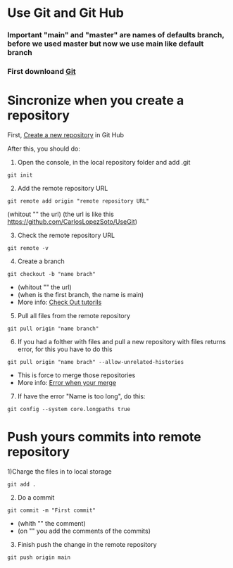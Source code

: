# Use Git and Git Hub
### Important "main" and "master" are names of defaults branch, before we used master but now we use main like default branch
### First downloand [Git](https://git-scm.com/downloads)
# Sincronize when you create a repository

First, [Create a new repository](https://docs.github.com/es/github/creating-cloning-and-archiving-repositories/creating-a-new-repository) in Git Hub 

After this, you should do:


1) Open the console, in the local repository folder and add .git 
```
git init
```
2) Add the remote repository URL
```
git remote add origin "remote repository URL"
```
(whitout "" the url)
(the url is like this https://github.com/CarlosLopezSoto/UseGit)

3) Check the remote repository URL
```
git remote -v
```
4) Create a branch 
```
git checkout -b "name brach" 
```
- (whitout "" the url)
- (when is the first branch, the name is main)
- More info:
[Check Out tutorils](https://www.atlassian.com/es/git/tutorials/using-branches/git-checkout)

5) Pull all files from the remote repository
```
git pull origin "name branch"
```
6) If you had a folther with files and pull a new repository with files returns error, for this you have to do this
```
git pull origin "name brach" --allow-unrelated-histories
```
- This is force to merge those repositories
- More info:
[Error when your merge](https://www.educative.io/edpresso/the-fatal-refusing-to-merge-unrelated-histories-git-error)

7) If have the error "Name is too long", do this:
```
git config --system core.longpaths true
```
# Push yours commits into remote repository
1)Charge the files in to local storage
```
git add .
```
2) Do a commit 
```
git commit -m "First commit"
```
- (whith "" the comment)
- (on "" you add the comments of the commits)

3) Finish push the change in the remote repository
```
git push origin main
```
